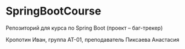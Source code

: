 # SpringBootCourse

Репозиторий для курса по Spring Boot (проект – баг-трекер)⠀⠀⠀⠀⠀⠀⠀⠀

Кропотин Иван, группа АТ-01, преподаватель Пиксаева Анастасия